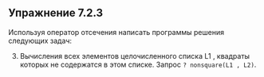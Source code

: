 ## Упражнение 7.2.3

Используя оператор отсечения написать программы решения следующих
задач:

3. Вычисления всех элементов целочисленного списка L1 , квадраты которых не содержатся в этом списке.
Запрос `? nonsquare(L1 , L2)`.
